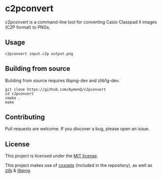 # c2pconvert
c2pconvert is a command-line tool for converting Casio Classpad II images (C2P format) to PNGs.

## Usage
```
c2pconvert input.c2p output.png
```

## Building from source
Building from source requires libpng-dev and zlib1g-dev.
```
git clone https://github.com/AymenQ/c2pconvert
cd c2pconvert
cmake .
make
```

## Contributing
Pull requests are welcome. If you discover a bug, please open an issue.

## License
This project is licensed under the [MIT license](/LICENSE.txt).

This project makes use of [cxxopts](https://github.com/jarro2783/cxxopts) (included in the repository), as well as [zlib](https://zlib.net) & [libpng](http://www.libpng.org/pub/png/libpng.html).
